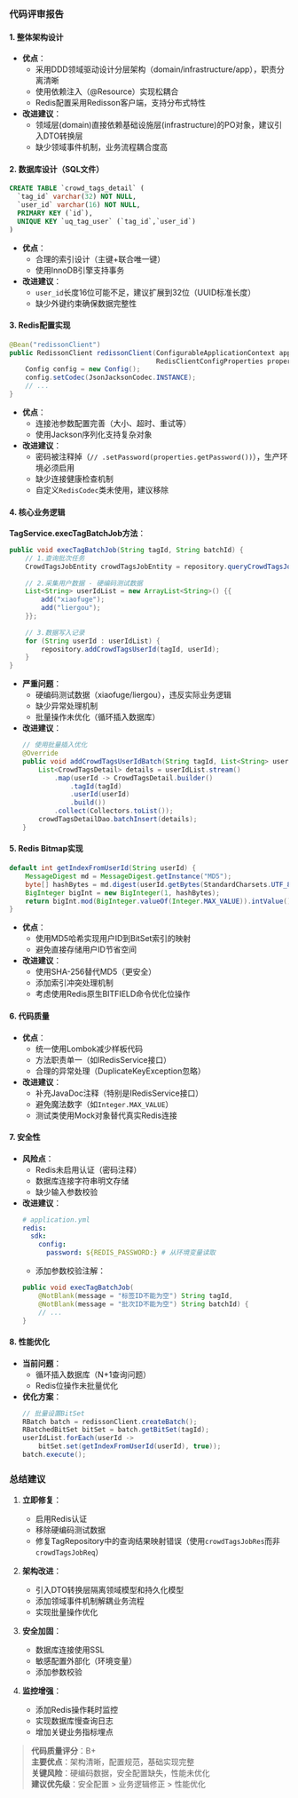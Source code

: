 ### 代码评审报告

#### 1. 整体架构设计
- **优点**：
  - 采用DDD领域驱动设计分层架构（domain/infrastructure/app），职责分离清晰
  - 使用依赖注入（@Resource）实现松耦合
  - Redis配置采用Redisson客户端，支持分布式特性
- **改进建议**：
  - 领域层(domain)直接依赖基础设施层(infrastructure)的PO对象，建议引入DTO转换层
  - 缺少领域事件机制，业务流程耦合度高

#### 2. 数据库设计（SQL文件）
```sql
CREATE TABLE `crowd_tags_detail` (
  `tag_id` varchar(32) NOT NULL,
  `user_id` varchar(16) NOT NULL,
  PRIMARY KEY (`id`),
  UNIQUE KEY `uq_tag_user` (`tag_id`,`user_id`)
)
```
- **优点**：
  - 合理的索引设计（主键+联合唯一键）
  - 使用InnoDB引擎支持事务
- **改进建议**：
  - `user_id`长度16位可能不足，建议扩展到32位（UUID标准长度）
  - 缺少外键约束确保数据完整性

#### 3. Redis配置实现
```java
@Bean("redissonClient")
public RedissonClient redissonClient(ConfigurableApplicationContext applicationContext, 
                                     RedisClientConfigProperties properties) {
    Config config = new Config();
    config.setCodec(JsonJacksonCodec.INSTANCE);
    // ...
}
```
- **优点**：
  - 连接池参数配置完善（大小、超时、重试等）
  - 使用Jackson序列化支持复杂对象
- **改进建议**：
  - 密码被注释掉（`// .setPassword(properties.getPassword())`），生产环境必须启用
  - 缺少连接健康检查机制
  - 自定义`RedisCodec`类未使用，建议移除

#### 4. 核心业务逻辑
**TagService.execTagBatchJob方法**：
```java
public void execTagBatchJob(String tagId, String batchId) {
    // 1.查询批次任务
    CrowdTagsJobEntity crowdTagsJobEntity = repository.queryCrowdTagsJobEntity(tagId, batchId);
    
    // 2.采集用户数据 - 硬编码测试数据
    List<String> userIdList = new ArrayList<String>() {{
        add("xiaofuge");
        add("liergou");
    }};
    
    // 3.数据写入记录
    for (String userId : userIdList) {
        repository.addCrowdTagsUserId(tagId, userId);
    }
}
```
- **严重问题**：
  - 硬编码测试数据（xiaofuge/liergou），违反实际业务逻辑
  - 缺少异常处理机制
  - 批量操作未优化（循环插入数据库）
- **改进建议**：
  ```java
  // 使用批量插入优化
  @Override
  public void addCrowdTagsUserIdBatch(String tagId, List<String> userIdList) {
      List<CrowdTagsDetail> details = userIdList.stream()
          .map(userId -> CrowdTagsDetail.builder()
              .tagId(tagId)
              .userId(userId)
              .build())
          .collect(Collectors.toList());
      crowdTagsDetailDao.batchInsert(details);
  }
  ```

#### 5. Redis Bitmap实现
```java
default int getIndexFromUserId(String userId) {
    MessageDigest md = MessageDigest.getInstance("MD5");
    byte[] hashBytes = md.digest(userId.getBytes(StandardCharsets.UTF_8));
    BigInteger bigInt = new BigInteger(1, hashBytes);
    return bigInt.mod(BigInteger.valueOf(Integer.MAX_VALUE)).intValue();
}
```
- **优点**：
  - 使用MD5哈希实现用户ID到BitSet索引的映射
  - 避免直接存储用户ID节省空间
- **改进建议**：
  - 使用SHA-256替代MD5（更安全）
  - 添加索引冲突处理机制
  - 考虑使用Redis原生BITFIELD命令优化位操作

#### 6. 代码质量
- **优点**：
  - 统一使用Lombok减少样板代码
  - 方法职责单一（如IRedisService接口）
  - 合理的异常处理（DuplicateKeyException忽略）
- **改进建议**：
  - 补充JavaDoc注释（特别是IRedisService接口）
  - 避免魔法数字（如`Integer.MAX_VALUE`）
  - 测试类使用Mock对象替代真实Redis连接

#### 7. 安全性
- **风险点**：
  - Redis未启用认证（密码注释）
  - 数据库连接字符串明文存储
  - 缺少输入参数校验
- **改进建议**：
  ```yaml
  # application.yml
  redis:
    sdk:
      config:
        password: ${REDIS_PASSWORD:} # 从环境变量读取
  ```
  - 添加参数校验注解：
  ```java
  public void execTagBatchJob(
      @NotBlank(message = "标签ID不能为空") String tagId,
      @NotBlank(message = "批次ID不能为空") String batchId) {
      // ...
  }
  ```

#### 8. 性能优化
- **当前问题**：
  - 循环插入数据库（N+1查询问题）
  - Redis位操作未批量优化
- **优化方案**：
  ```java
  // 批量设置BitSet
  RBatch batch = redissonClient.createBatch();
  RBatchedBitSet bitSet = batch.getBitSet(tagId);
  userIdList.forEach(userId -> 
      bitSet.set(getIndexFromUserId(userId), true));
  batch.execute();
  ```

### 总结建议
1. **立即修复**：
   - 启用Redis认证
   - 移除硬编码测试数据
   - 修复TagRepository中的查询结果映射错误（使用`crowdTagsJobRes`而非`crowdTagsJobReq`）

2. **架构改进**：
   - 引入DTO转换层隔离领域模型和持久化模型
   - 添加领域事件机制解耦业务流程
   - 实现批量操作优化

3. **安全加固**：
   - 数据库连接使用SSL
   - 敏感配置外部化（环境变量）
   - 添加参数校验

4. **监控增强**：
   - 添加Redis操作耗时监控
   - 实现数据库慢查询日志
   - 增加关键业务指标埋点

> **代码质量评分**：B+  
> **主要优点**：架构清晰，配置规范，基础实现完整  
> **关键风险**：硬编码数据，安全配置缺失，性能未优化  
> **建议优先级**：安全配置 > 业务逻辑修正 > 性能优化